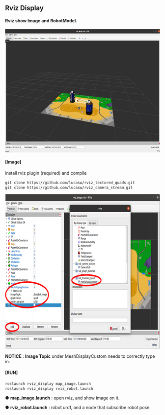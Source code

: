Rviz Display
-------------------------------------
#### Rviz show Image and RobotModel.
<img src="example_img.png" height="400">

#### [Image]
install rviz plugin (required) and compile
```
git clone https://github.com/lucasw/rviz_textured_quads.git
git clone https://github.com/lucasw/rviz_camera_stream.git
```
<img src="rviz_setting.png" height="500">

**NOTICE** : **Image Topic** under MeshDisplayCustom needs to correctly type in.

#### [RUN]
```
roslaunch rviz_display map_image.launch
roslaunch rviz_display rviz_robot.launch
```

● **map_image.launch** : open rviz, and show image on it.

● **rviz_robot.launch** : robot urdf, and a node that subscribe robot pose.
